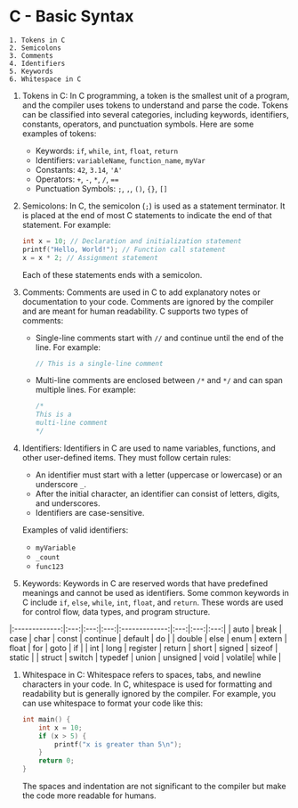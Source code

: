 # C - Basic Syntax
```
1. Tokens in C
2. Semicolons
3. Comments
4. Identifiers
5. Keywords
6. Whitespace in C

```

1. Tokens in C:
   In C programming, a token is the smallest unit of a program, and the compiler uses tokens to understand and parse the code. Tokens can be classified into several categories, including keywords, identifiers, constants, operators, and punctuation symbols. Here are some examples of tokens:

   - Keywords: `if`, `while`, `int`, `float`, `return`
   - Identifiers: `variableName`, `function_name`, `myVar`
   - Constants: `42`, `3.14`, `'A'`
   - Operators: `+`, `-`, `*`, `/`, `==`
   - Punctuation Symbols: `;`, `,`, `()`, `{}`, `[]`

2. Semicolons:
   In C, the semicolon (`;`) is used as a statement terminator. It is placed at the end of most C statements to indicate the end of that statement. For example:

   ```c
   int x = 10; // Declaration and initialization statement
   printf("Hello, World!"); // Function call statement
   x = x * 2; // Assignment statement
   ```

   Each of these statements ends with a semicolon.

3. Comments:
   Comments are used in C to add explanatory notes or documentation to your code. Comments are ignored by the compiler and are meant for human readability. C supports two types of comments:

   - Single-line comments start with `//` and continue until the end of the line. For example:

     ```c
     // This is a single-line comment
     ```

   - Multi-line comments are enclosed between `/*` and `*/` and can span multiple lines. For example:

     ```c
     /*
     This is a
     multi-line comment
     */
     ```

4. Identifiers:
   Identifiers in C are used to name variables, functions, and other user-defined items. They must follow certain rules:
   - An identifier must start with a letter (uppercase or lowercase) or an underscore `_`.
   - After the initial character, an identifier can consist of letters, digits, and underscores.
   - Identifiers are case-sensitive.

   Examples of valid identifiers:
   - `myVariable`
   - `_count`
   - `func123`

5. Keywords:
   Keywords in C are reserved words that have predefined meanings and cannot be used as identifiers. Some common keywords in C include `if`, `else`, `while`, `int`, `float`, and `return`. These words are used for control flow, data types, and program structure.


|:-------------:|:---:|:---:|:---:|:-------------:|:---:|:---:|:---:|
| auto          | break   | case     | char      | const         | continue | default | do        |
| double        | else    | enum     | extern    | float         | for      | goto    | if        |
| int           | long    | register | return    | short         | signed   | sizeof  | static    |
| struct        | switch  | typedef  | union     | unsigned      | void     | volatile| while     |


1. Whitespace in C:
   Whitespace refers to spaces, tabs, and newline characters in your code. In C, whitespace is used for formatting and readability but is generally ignored by the compiler. For example, you can use whitespace to format your code like this:

   ```c
   int main() {
       int x = 10;
       if (x > 5) {
           printf("x is greater than 5\n");
       }
       return 0;
   }
   ```

   The spaces and indentation are not significant to the compiler but make the code more readable for humans.
